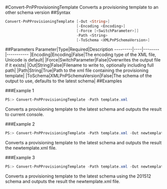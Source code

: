 #Convert-PnPProvisioningTemplate
Converts a provisioning template to an other schema version
##Syntax
```powershell
Convert-PnPProvisioningTemplate [-Out <String>]
                                [-Encoding <Encoding>]
                                [-Force [<SwitchParameter>]]
                                -Path <String>
                                [-ToSchema <XMLPnPSchemaVersion>]
```


##Parameters
Parameter|Type|Required|Description
---------|----|--------|-----------
|Encoding|Encoding|False|The encoding type of the XML file, Unicode is default|
|Force|SwitchParameter|False|Overwrites the output file if it exists|
|Out|String|False|Filename to write to, optionally including full path|
|Path|String|True|Path to the xml file containing the provisioning template|
|ToSchema|XMLPnPSchemaVersion|False|The schema of the output to use, defaults to the latest schema|
##Examples

###Example 1
```powershell
PS:> Convert-PnPProvisioningTemplate -Path template.xml
```
Converts a provisioning template to the latest schema and outputs the result to current console.

###Example 2
```powershell
PS:> Convert-PnPProvisioningTemplate -Path template.xml -Out newtemplate.xml
```
Converts a provisioning template to the latest schema and outputs the result the newtemplate.xml file.

###Example 3
```powershell
PS:> Convert-PnPProvisioningTemplate -Path template.xml -Out newtemplate.xml -ToSchema V201512
```
Converts a provisioning template to the latest schema using the 201512 schema and outputs the result the newtemplate.xml file.
